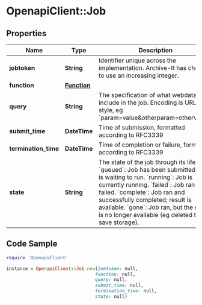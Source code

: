 # OpenapiClient::Job

## Properties

Name | Type | Description | Notes
------------ | ------------- | ------------- | -------------
**jobtoken** | **String** | Identifier unique across the implementation.  Archive-It has chosen to use an increasing integer.  | 
**function** | [**Function**](Function.md) |  | 
**query** | **String** | The specification of what webdata to include in the job.  Encoding is URL-style, eg &#x60;param&#x3D;value&amp;otherparam&#x3D;othervalue&#x60;.  | 
**submit_time** | **DateTime** | Time of submission, formatted according to RFC3339 | 
**termination_time** | **DateTime** | Time of completion or failure, formatted according to RFC3339  | [optional] 
**state** | **String** | The state of the job through its lifecycle. &#x60;queued&#x60;:  Job has been submitted and is waiting to run. &#x60;running&#x60;:  Job is currently running. &#x60;failed&#x60;:  Job ran but failed. &#x60;complete&#x60;:  Job ran and successfully completed; result is available. &#x60;gone&#x60;:  Job ran, but the result is no longer available (eg deleted   to save storage).  | 

## Code Sample

```ruby
require 'OpenapiClient'

instance = OpenapiClient::Job.new(jobtoken: null,
                                 function: null,
                                 query: null,
                                 submit_time: null,
                                 termination_time: null,
                                 state: null)
```


